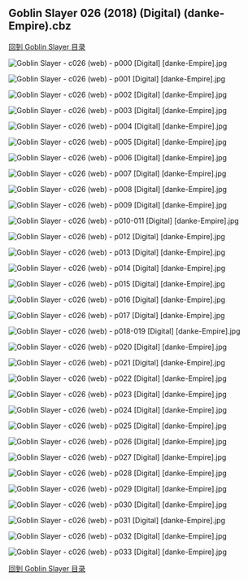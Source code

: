 ## Goblin Slayer 026 (2018) (Digital) (danke-Empire).cbz


[回到 Goblin Slayer 目录](https://github.com/alicewish/markdown/blob/master/series/Goblin-Slayer.md)


![Goblin Slayer - c026 (web) - p000 [Digital] [danke-Empire].jpg](https://wx1.sinaimg.cn/large/6a9fdecaly1fubadj8tr9j20p011ih1h.jpg)

![Goblin Slayer - c026 (web) - p001 [Digital] [danke-Empire].jpg](https://wx1.sinaimg.cn/large/6a9fdecaly1fubadmt7c0j20p011inbl.jpg)

![Goblin Slayer - c026 (web) - p002 [Digital] [danke-Empire].jpg](https://wx1.sinaimg.cn/large/6a9fdecaly1fubadrjkknj20p011i17b.jpg)

![Goblin Slayer - c026 (web) - p003 [Digital] [danke-Empire].jpg](https://wx1.sinaimg.cn/large/6a9fdecaly1fubadu37qbj20p011i7j8.jpg)

![Goblin Slayer - c026 (web) - p004 [Digital] [danke-Empire].jpg](https://wx1.sinaimg.cn/large/6a9fdecaly1fubadygnimj20p011itmk.jpg)

![Goblin Slayer - c026 (web) - p005 [Digital] [danke-Empire].jpg](https://wx1.sinaimg.cn/large/6a9fdecaly1fubae1psevj20p011i7kp.jpg)

![Goblin Slayer - c026 (web) - p006 [Digital] [danke-Empire].jpg](https://wx1.sinaimg.cn/large/6a9fdecaly1fubae4hxnwj20p011ih1z.jpg)

![Goblin Slayer - c026 (web) - p007 [Digital] [danke-Empire].jpg](https://wx1.sinaimg.cn/large/6a9fdecaly1fubae6vgwhj20p011i7gi.jpg)

![Goblin Slayer - c026 (web) - p008 [Digital] [danke-Empire].jpg](https://wx1.sinaimg.cn/large/6a9fdecaly1fubaea0kryj20p011i7g9.jpg)

![Goblin Slayer - c026 (web) - p009 [Digital] [danke-Empire].jpg](https://wx1.sinaimg.cn/large/6a9fdecaly1fubaeda9pij20p011ik8s.jpg)

![Goblin Slayer - c026 (web) - p010-011 [Digital] [danke-Empire].jpg](https://wx1.sinaimg.cn/large/6a9fdecaly1fubaegmuvej21e011i1kx.jpg)

![Goblin Slayer - c026 (web) - p012 [Digital] [danke-Empire].jpg](https://wx1.sinaimg.cn/large/6a9fdecaly1fubaejfto0j20p011i7jm.jpg)

![Goblin Slayer - c026 (web) - p013 [Digital] [danke-Empire].jpg](https://wx1.sinaimg.cn/large/6a9fdecaly1fubaeme3vfj20p011i4cf.jpg)

![Goblin Slayer - c026 (web) - p014 [Digital] [danke-Empire].jpg](https://wx1.sinaimg.cn/large/6a9fdecaly1fubaepsqw8j20p011igye.jpg)

![Goblin Slayer - c026 (web) - p015 [Digital] [danke-Empire].jpg](https://wx1.sinaimg.cn/large/6a9fdecaly1fubaeszdobj20p011ik4j.jpg)

![Goblin Slayer - c026 (web) - p016 [Digital] [danke-Empire].jpg](https://wx1.sinaimg.cn/large/6a9fdecaly1fubaevsz73j20p011igxh.jpg)

![Goblin Slayer - c026 (web) - p017 [Digital] [danke-Empire].jpg](https://wx1.sinaimg.cn/large/6a9fdecaly1fubaezte1sj20p011in7n.jpg)

![Goblin Slayer - c026 (web) - p018-019 [Digital] [danke-Empire].jpg](https://wx1.sinaimg.cn/large/6a9fdecaly1fubaf33ebwj21e011ix2j.jpg)

![Goblin Slayer - c026 (web) - p020 [Digital] [danke-Empire].jpg](https://wx1.sinaimg.cn/large/6a9fdecaly1fubaf5o74lj20p011itl8.jpg)

![Goblin Slayer - c026 (web) - p021 [Digital] [danke-Empire].jpg](https://wx1.sinaimg.cn/large/6a9fdecaly1fubaf8gf6pj20p011itnz.jpg)

![Goblin Slayer - c026 (web) - p022 [Digital] [danke-Empire].jpg](https://wx1.sinaimg.cn/large/6a9fdecaly1fubafcyoehj20p011igxl.jpg)

![Goblin Slayer - c026 (web) - p023 [Digital] [danke-Empire].jpg](https://wx1.sinaimg.cn/large/6a9fdecaly1fubafg8fskj20p011iaoh.jpg)

![Goblin Slayer - c026 (web) - p024 [Digital] [danke-Empire].jpg](https://wx1.sinaimg.cn/large/6a9fdecaly1fubafj2edoj20p011iqev.jpg)

![Goblin Slayer - c026 (web) - p025 [Digital] [danke-Empire].jpg](https://wx1.sinaimg.cn/large/6a9fdecaly1fubafm4d8qj20p011in9o.jpg)

![Goblin Slayer - c026 (web) - p026 [Digital] [danke-Empire].jpg](https://wx1.sinaimg.cn/large/6a9fdecaly1fubafpgj3ej20p011i4d4.jpg)

![Goblin Slayer - c026 (web) - p027 [Digital] [danke-Empire].jpg](https://wx1.sinaimg.cn/large/6a9fdecaly1fubafv0mhwj20p011iarf.jpg)

![Goblin Slayer - c026 (web) - p028 [Digital] [danke-Empire].jpg](https://wx1.sinaimg.cn/large/6a9fdecaly1fubafyawglj20p011i7ic.jpg)

![Goblin Slayer - c026 (web) - p029 [Digital] [danke-Empire].jpg](https://wx1.sinaimg.cn/large/6a9fdecaly1fubag1b7huj20p011iqf4.jpg)

![Goblin Slayer - c026 (web) - p030 [Digital] [danke-Empire].jpg](https://wx1.sinaimg.cn/large/6a9fdecaly1fubag4i6wlj20p011idu9.jpg)

![Goblin Slayer - c026 (web) - p031 [Digital] [danke-Empire].jpg](https://wx1.sinaimg.cn/large/6a9fdecaly1fubag90d93j20p011itll.jpg)

![Goblin Slayer - c026 (web) - p032 [Digital] [danke-Empire].jpg](https://wx1.sinaimg.cn/large/6a9fdecaly1fubagbykbuj20p011iqgb.jpg)

![Goblin Slayer - c026 (web) - p033 [Digital] [danke-Empire].jpg](https://wx1.sinaimg.cn/large/6a9fdecaly1fubagf2wfpj20p011ial3.jpg)

[回到 Goblin Slayer 目录](https://github.com/alicewish/markdown/blob/master/series/Goblin-Slayer.md)

